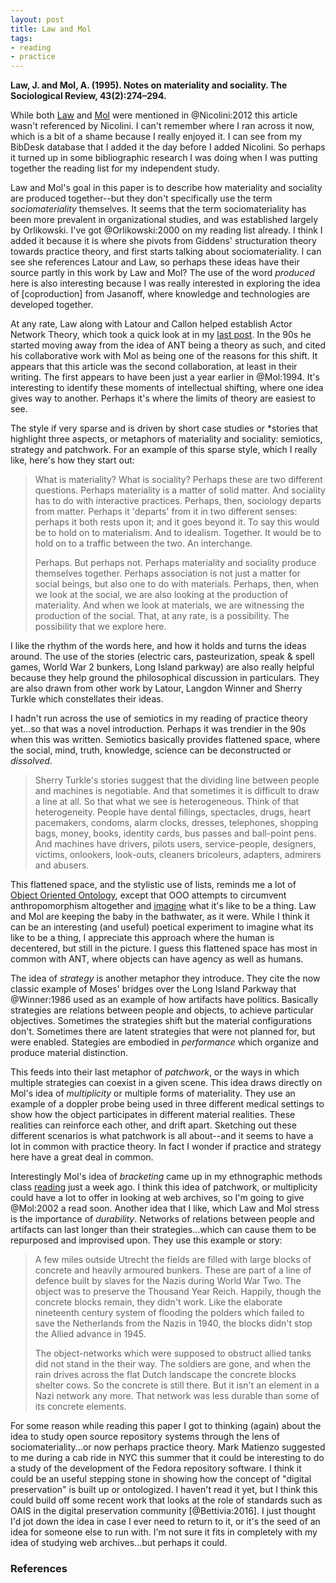 ```yaml
---
layout: post
title: Law and Mol
tags:
- reading
- practice
---
```


**Law, J. and Mol, A. (1995). Notes on materiality and sociality. The
Sociological Review, 43(2):274–294.**

While both [Law] and [Mol] were mentioned in @Nicolini:2012 this article wasn't
referenced by Nicolini. I can't remember where I ran across it now, which is a
bit of a shame because I really enjoyed it. I can see from my BibDesk database
that I added it the day before I added Nicolini. So perhaps it turned up in some
bibliographic research I was doing when I was putting together the reading list
for my independent study.

Law and Mol's goal in this paper is to describe how materiality and sociality
are produced together--but they don't specifically use the term
*sociomateriality* themselves.  It seems that the term sociomateriality has been
more prevalent in organizational studies, and was established largely by
Orlikowski. I've got @Orlikowski:2000 on my reading list already. I think I
added it because it is where she pivots from Giddens' structuration theory
towards practice theory, and first starts talking about sociomateriality. I can
see she references Latour and Law, so perhaps these ideas have their source
partly in this work by Law and Mol? The use of the word *produced* here is also
interesting because I was really interested in exploring the idea of
[coproduction] from Jasanoff, where knowledge and technologies are developed
together.

At any rate, Law along with Latour and Callon helped establish Actor Network
Theory, which took a quick look at in my [last post]. In the 90s he started
moving away from the idea of ANT being a theory as such, and cited his
collaborative work with Mol as being one of the reasons for this shift. It
appears that this article was the second collaboration, at least in their
writing. The first appears to have been just a year earlier in @Mol:1994. It's
interesting to identify these moments of intellectual shifting, where one idea
gives way to another. Perhaps it's where the limits of theory are easiest to
see.

The style if very sparse and is driven by short case studies or *stories that
highlight three aspects, or metaphors of materiality and sociality: semiotics,
strategy and patchwork. For an example of this sparse style, which I really
like, here's how they start out:

> What is materiality? What is sociality? Perhaps these are two different
> questions. Perhaps materiality is a matter of solid matter. And sociality has
> to do with interactive practices. Perhaps, then, sociology departs from
> matter. Perhaps it 'departs' from it in two different senses: perhaps it both
> rests upon it; and it goes beyond it. To say this would be to hold on to
> materialism. And to idealism. Together. It would be to hold on to a traffic
> between the two. An interchange.
>
> Perhaps. But perhaps not. Perhaps materiality and sociality produce themselves
> together. Perhaps association is not just a matter for social beings, but also
> one to do with materials. Perhaps, then, when we look at the social, we are
> also looking at the production of materiality. And when we look at materials,
> we are witnessing the production of the social. That, at any rate, is a
> possibility. The possibility that we explore here.

I like the rhythm of the words here, and how it holds and turns the ideas
around. The use of the stories (electric cars, pasteurization, speak & spell
games, World War 2 bunkers, Long Island parkway) are also really helpful because
they help ground the philosophical discussion in particulars. They are also
drawn from other work by Latour, Langdon Winner and Sherry Turkle which
constellates their ideas.

I hadn't run across the use of semiotics in my reading of practice theory
yet...so that was a novel introduction. Perhaps it was trendier in the 90s when
this was written. Semiotics basically provides flattened space, where the
social, mind, truth, knowledge, science can be deconstructed or *dissolved*. 

> Sherry Turkle's stories suggest that the dividing line between people and 
> machines is negotiable. And that sometimes it is difficult to draw a line 
> at all. So that what we see is heterogeneous. Think of that heterogeneity.
> People have dental fillings, spectacles, drugs, heart pacemakers, condoms,
> alarm clocks, dresses, telephones, shopping bags, money, books, identity
> cards, bus passes and ball-point pens. And machines have drivers, pilots
> users, service-people, designers, victims, onlookers, look-outs, cleaners
> bricoleurs, adapters, admirers and abusers.

This flattened space, and the stylistic use of lists, reminds me a lot of
[Object Oriented Ontology], except that OOO attempts to circumvent
anthropomorphism altogether and [imagine] what it's like to be a thing. Law and
Mol are keeping the baby in the bathwater, as it were. While I think it can be
an interesting (and useful) poetical experiment to imagine what its like to be a
thing, I appreciate this approach where the human is decentered, but still in
the picture. I guess this flattened space has most in common with ANT, where
objects can have agency as well as humans.

The idea of *strategy* is another metaphor they introduce. They cite the now
classic example of Moses' bridges over the Long Island Parkway that @Winner:1986
used as an example of how artifacts have politics. Basically strategies are
relations between people and objects, to achieve particular objectives.
Sometimes the strategies shift but the material configurations don't. Sometimes
there are latent strategies that were not planned for, but were enabled.
Stategies are embodied in *performance* which organize and produce material
distinction.

This feeds into their last metaphor of *patchwork*, or the ways in which
multiple strategies can coexist in a given scene. This idea draws directly on
Mol's idea of *multiplicity* or multiple forms of materiality. They use an
example of a doppler probe being used in three different medical settings to
show how the object participates in different material realities. These
realities can reinforce each other, and drift apart. Sketching out these
different scenarios is what patchwork is all about--and it seems to have a lot
in common with practice theory. In fact I wonder if practice and strategy here
have a great deal in common.

Interestingly Mol's idea of *bracketing* came up in my ethnographic methods
class [reading] just a week ago. I think this idea of patchwork, or multiplicity
could have a lot to offer in looking at web archives, so I'm going to give
@Mol:2002 a read soon. Another idea that I like, which Law and Mol stress is the
importance of *durability*. Networks of relations between people and artifacts
can last longer than their strategies...which can cause them to be repurposed
and improvised upon. They use this example or story:

> A few miles outside Utrecht the fields are filled with large blocks of 
> concrete and heavily armoured bunkers. These are part of a line of defence
> built by slaves for the Nazis during World War Two. The object was to 
> preserve the Thousand Year Reich. Happily, though the concrete blocks 
> remain, they didn't work. Like the elaborate nineteenth century system of
> flooding the polders which failed to save the Netherlands from the Nazis in 
> 1940, the blocks didn't stop the Allied advance in 1945.
>
> The object-networks which were supposed to obstruct allied tanks did not
> stand in the their way. The soldiers are gone, and when the rain drives
> across the flat Dutch landscape the concrete blocks shelter cows. So
> the concrete is still there. But it isn't an element in a Nazi network
> any more. That network was less durable than some of its concrete elements.

For some reason while reading this paper I got to thinking (again) about the
idea to study open source repository systems through the lens of
sociomateriality...or now perhaps practice theory. Mark Matienzo suggested to me
during a cab ride in NYC this summer that it could be interesting to do a study
of the development of the Fedora repository software. I think it could be an
useful stepping stone in showing how the concept of "digital preservation" is
built up or ontologized. I haven't read it yet, but I think this could build off
some recent work that looks at the role of standards such as OAIS in the digital
preservation community [@Bettivia:2016]. I just thought I'd jot down the idea in
case I ever need to return to it, or it's the seed of an idea for someone else
to run with. I'm not sure it fits in completely with my idea of studying web
archives...but perhaps it could.

### References

[Law]: https://en.wikipedia.org/wiki/John_Law_(sociologist)
[Mol]: https://en.wikipedia.org/wiki/Annemarie_Mol
[last post]: http://inkdroid.org/2016/10/17/ant/ 
[imagine]: http://inkdroid.org/2013/06/20/tiny-alien-phenomenology-review/
[Object Oriented Ontology]: https://en.wikipedia.org/wiki/Object-oriented_ontology
[reading]: http://inkdroid.org/2016/10/12/improvising-medicine/
